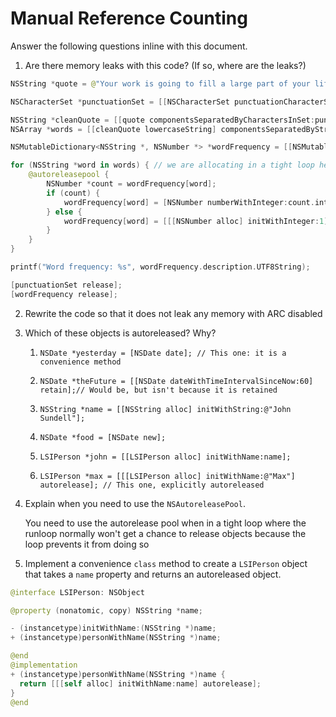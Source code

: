 # Manual Reference Counting

Answer the following questions inline with this document.

1. Are there memory leaks with this code? (If so, where are the leaks?)

  ```swift
  NSString *quote = @"Your work is going to fill a large part of your life, and the only way to be truly satisfied is to do what you believe is great work. And the only way to do great work is to love what you do. If you haven't found it yet, keep looking. Don't settle. As with all matters of the heart, you'll know when you find it. - Steve Jobs";
  
  NSCharacterSet *punctuationSet = [[NSCharacterSet punctuationCharacterSet] retain]; // this is retained but never released
  
  NSString *cleanQuote = [[quote componentsSeparatedByCharactersInSet:punctuationSet] componentsJoinedByString:@""];
  NSArray *words = [[cleanQuote lowercaseString] componentsSeparatedByString:@" "];
  
  NSMutableDictionary<NSString *, NSNumber *> *wordFrequency = [[NSMutableDictionary alloc] init]; // need to release this
  
  for (NSString *word in words) { // we are allocating in a tight loop here
      @autoreleasepool {
          NSNumber *count = wordFrequency[word];
          if (count) {
              wordFrequency[word] = [NSNumber numberWithInteger:count.integerValue + 1];
          } else {
              wordFrequency[word] = [[[NSNumber alloc] initWithInteger:1] autorelease]; // need to release this
          }
      }
  }
  
  printf("Word frequency: %s", wordFrequency.description.UTF8String);
  
  [punctuationSet release];
  [wordFrequency release];
  ```

  2. Rewrite the code so that it does not leak any memory with ARC disabled

2. Which of these objects is autoreleased?  Why?

	1. `NSDate *yesterday = [NSDate date]; // This one: it is a convenience method`
	
	2. `NSDate *theFuture = [[NSDate dateWithTimeIntervalSinceNow:60] retain];// Would be, but isn't because it is retained`
	
	3. `NSString *name = [[NSString alloc] initWithString:@"John Sundell"];`
	
	4. `NSDate *food = [NSDate new];`
	
	5. `LSIPerson *john = [[LSIPerson alloc] initWithName:name];`
	
	6. `LSIPerson *max = [[[LSIPerson alloc] initWithName:@"Max"] autorelease]; // This one, explicitly autoreleased`

3. Explain when you need to use the `NSAutoreleasePool`.

   You need to use the autorelease pool when in a tight loop where the runloop normally won't get a chance to release objects because the loop prevents it from doing so


4. Implement a convenience `class` method to create a `LSIPerson` object that takes a `name` property and returns an autoreleased object.

```swift
@interface LSIPerson: NSObject

@property (nonatomic, copy) NSString *name;

- (instancetype)initWithName:(NSString *)name;
+ (instancetype)personWithName(NSString *)name;

@end
@implementation
+ (instancetype)personWithName(NSString *)name {
  return [[[self alloc] initWithName:name] autorelease];
}
@end
```
